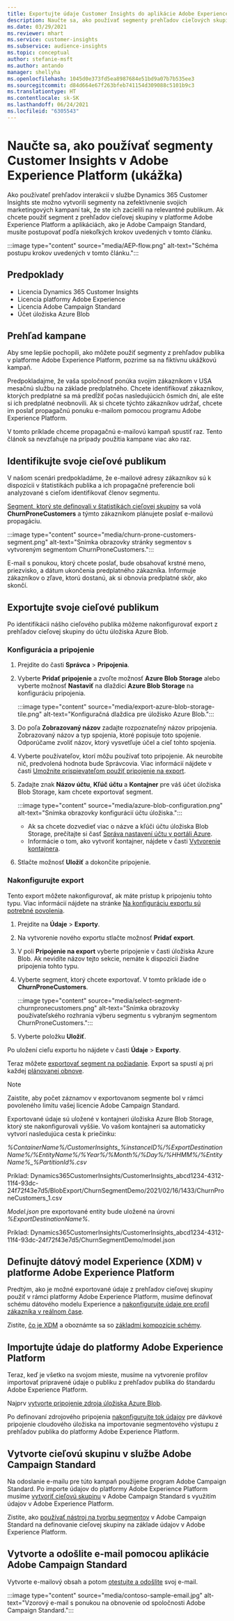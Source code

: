 ```yaml
---
title: Exportujte údaje Customer Insights do aplikácie Adobe Experience Platform
description: Naučte sa, ako používať segmenty prehľadov cieľových skupín na platforme Adobe Experience Platform.
ms.date: 03/29/2021
ms.reviewer: mhart
ms.service: customer-insights
ms.subservice: audience-insights
ms.topic: conceptual
author: stefanie-msft
ms.author: antando
manager: shellyha
ms.openlocfilehash: 1045d0e373fd5ea8987684e51bd9a07b7b535ee3
ms.sourcegitcommit: d84d664e67f263bfeb741154d309088c5101b9c3
ms.translationtype: HT
ms.contentlocale: sk-SK
ms.lasthandoff: 06/24/2021
ms.locfileid: "6305543"
---
```

# <a name="use-customer-insights-segments-in-adobe-experience-platform-preview"></a>Naučte sa, ako používať segmenty Customer Insights v Adobe Experience Platform (ukážka)

Ako používateľ prehľadov interakcií v službe Dynamics 365 Customer Insights ste možno vytvorili segmenty na zefektívnenie svojich marketingových kampaní tak, že ste ich zacielili na relevantné publikum. Ak chcete použiť segment z prehľadov cieľovej skupiny v platforme Adobe Experience Platform a aplikáciách, ako je Adobe Campaign Standard, musíte postupovať podľa niekoľkých krokov uvedených v tomto článku.

:::image type="content" source="media/AEP-flow.png" alt-text="Schéma postupu krokov uvedených v tomto článku.":::

## <a name="prerequisites"></a>Predpoklady

-   Licencia Dynamics 365 Customer Insights
-   Licencia platformy Adobe Experience
-   Licencia Adobe Campaign Standard
-   Účet úložiska Azure Blob

## <a name="campaign-overview"></a>Prehľad kampane

Aby sme lepšie pochopili, ako môžete použiť segmenty z prehľadov publika v platforme Adobe Experience Platform, pozrime sa na fiktívnu ukážkovú kampaň.

Predpokladajme, že vaša spoločnosť ponúka svojim zákazníkom v USA mesačnú službu na základe predplatného. Chcete identifikovať zákazníkov, ktorých predplatné sa má predĺžiť počas nasledujúcich ôsmich dní, ale ešte si ich predplatné neobnovili. Ak si chcete týchto zákazníkov udržať, chcete im poslať propagačnú ponuku e-mailom pomocou programu Adobe Experience Platform.

V tomto príklade chceme propagačnú e-mailovú kampaň spustiť raz. Tento článok sa nevzťahuje na prípady použitia kampane viac ako raz.

## <a name="identify-your-target-audience"></a>Identifikujte svoje cieľové publikum

V našom scenári predpokladáme, že e-mailové adresy zákazníkov sú k dispozícii v štatistikách publika a ich propagačné preferencie boli analyzované s cieľom identifikovať členov segmentu.

[Segment, ktorý ste definovali v štatistikách cieľovej skupiny](segments.md) sa volá **ChurnProneCustomers** a týmto zákazníkom plánujete poslať e-mailovú propagáciu.

:::image type="content" source="media/churn-prone-customers-segment.png" alt-text="Snímka obrazovky stránky segmentov s vytvoreným segmentom ChurnProneCustomers.":::

E-mail s ponukou, ktorý chcete poslať, bude obsahovať krstné meno, priezvisko, a dátum ukončenia predplatného zákazníka. Informuje zákazníkov o zľave, ktorú dostanú, ak si obnovia predplatné skôr, ako skončí.

## <a name="export-your-target-audience"></a>Exportujte svoje cieľové publikum

Po identifikácii nášho cieľového publika môžeme nakonfigurovať export z prehľadov cieľovej skupiny do účtu úložiska Azure Blob.

### <a name="configure-a-connection"></a>Konfigurácia a pripojenie

1. Prejdite do časti **Správca** > **Pripojenia**.

1. Vyberte **Pridať pripojenie** a zvoľte možnosť **Azure Blob Storage** alebo vyberte možnosť **Nastaviť** na dlaždici **Azure Blob Storage** na konfiguráciu pripojenia.

   :::image type="content" source="media/export-azure-blob-storage-tile.png" alt-text="Konfiguračná dlaždica pre úložisko Azure Blob."::: 

1. Do poľa **Zobrazovaný názov** zadajte rozpoznateľný názov pripojenia. Zobrazovaný názov a typ spojenia, ktoré popisuje toto spojenie. Odporúčame zvoliť názov, ktorý vysvetľuje účel a cieľ tohto spojenia.

1. Vyberte používateľov, ktorí môžu používať toto pripojenie. Ak neurobíte nič, predvolená hodnota bude Správcovia. Viac informácií nájdete v časti [Umožnite prispievateľom použiť pripojenie na export](connections.md#allow-contributors-to-use-a-connection-for-exports).

1. Zadajte znak **Názov účtu**, **Kľúč účtu** a **Kontajner** pre váš účet úložiska Blob Storage, kam chcete exportovať segment.  
      
   :::image type="content" source="media/azure-blob-configuration.png" alt-text="Snímka obrazovky konfigurácií účtu úložiska."::: 
   
    - Ak sa chcete dozvedieť viac o názve a kľúči účtu úložiska Blob Storage, prečítajte si časť [Správa nastavení účtu v portáli Azure](/azure/storage/common/storage-account-manage).
    - Informácie o tom, ako vytvoriť kontajner, nájdete v časti [Vytvorenie kontajnera](/azure/storage/blobs/storage-quickstart-blobs-portal#create-a-container).

1. Stlačte možnosť **Uložiť** a dokončite pripojenie. 

### <a name="configure-an-export"></a>Nakonfigurujte export

Tento export môžete nakonfigurovať, ak máte prístup k pripojeniu tohto typu. Viac informácií nájdete na stránke [Na konfiguráciu exportu sú potrebné povolenia](export-destinations.md#set-up-a-new-export).

1. Prejdite na **Údaje** > **Exporty**.

1. Na vytvorenie nového exportu stlačte možnosť **Pridať export**.

1. V poli **Pripojenie na export** vyberte pripojenie v časti úložiska Azure Blob. Ak nevidíte názov tejto sekcie, nemáte k dispozícii žiadne pripojenia tohto typu.

1. Vyberte segment, ktorý chcete exportovať. V tomto príklade ide o **ChurnProneCustomers**.

   :::image type="content" source="media/select-segment-churnpronecustomers.png" alt-text="Snímka obrazovky používateľského rozhrania výberu segmentu s vybraným segmentom ChurnProneCustomers.":::

1. Vyberte položku **Uložiť**.

Po uložení cieľu exportu ho nájdete v časti **Údaje** > **Exporty**.

Teraz môžete [exportovať segment na požiadanie](export-destinations.md#run-exports-on-demand). Export sa spustí aj pri každej [plánovanej obnove](system.md).

> [!NOTE]
> Zaistite, aby počet záznamov v exportovanom segmente bol v rámci povoleného limitu vašej licencie Adobe Campaign Standard.

Exportované údaje sú uložené v kontajneri úložiska Azure Blob Storage, ktorý ste nakonfigurovali vyššie. Vo vašom kontajneri sa automaticky vytvorí nasledujúca cesta k priečinku:

*%ContainerName%/CustomerInsights_%instanceID%/%ExportDestinationName%/%EntityName%/%Year%/%Month%/%Day%/%HHMM%/%EntityName%_%PartitionId%.csv*

Príklad: Dynamics365CustomerInsights/CustomerInsights_abcd1234-4312-11f4-93dc-24f72f43e7d5/BlobExport/ChurnSegmentDemo/2021/02/16/1433/ChurnProneCustomers_1.csv

*Model.json* pre exportované entity bude uložené na úrovni *%ExportDestinationName%*.

Príklad: Dynamics365CustomerInsights/CustomerInsights_abcd1234-4312-11f4-93dc-24f72f43e7d5/ChurnSegmentDemo/model.json

## <a name="define-experience-data-model-xdm-in-adobe-experience-platform"></a>Definujte dátový model Experience (XDM) v platforme Adobe Experience Platform

Predtým, ako je možné exportované údaje z prehľadov cieľovej skupiny použiť v rámci platformy Adobe Experience Platform, musíme definovať schému dátového modelu Experience a [nakonfigurujte údaje pre profil zákazníka v reálnom čase](https://experienceleague.adobe.com/docs/experience-platform/profile/tutorials/dataset-configuration.html#tutorials).

Zistite, [čo je XDM](https://experienceleague.adobe.com/docs/experience-platform/xdm/home.html) a oboznámte sa so [základmi kompozície schémy](https://experienceleague.adobe.com/docs/experience-platform/xdm/schema/composition.html#schema).

## <a name="import-data-into-adobe-experience-platform"></a>Importujte údaje do platformy Adobe Experience Platform

Teraz, keď je všetko na svojom mieste, musíme na vytvorenie profilov importovať pripravené údaje o publiku z prehľadov publika do štandardu Adobe Experience Platform.

Najprv [vytvorte pripojenie zdroja úložiska Azure Blob](https://experienceleague.adobe.com/docs/experience-platform/sources/ui-tutorials/create/cloud-storage/blob.html#getting-started).    

Po definovaní zdrojového pripojenia [nakonfigurujte tok údajov](https://experienceleague.adobe.com/docs/experience-platform/sources/ui-tutorials/dataflow/cloud-storage.html#ui-tutorials) pre dávkové pripojenie cloudového úložiska na importovanie segmentového výstupu z prehľadov publika do platformy Adobe Experience Platform.

## <a name="create-an-audience-in-adobe-campaign-standard"></a>Vytvorte cieľovú skupinu v službe Adobe Campaign Standard

Na odoslanie e-mailu pre túto kampaň použijeme program Adobe Campaign Standard. Po importe údajov do platformy Adobe Experience Platform musíme [vytvoriť cieľovú skupinu](https://experienceleague.adobe.com/docs/campaign-standard/using/profiles-and-audiences/get-started-profiles-and-audiences.html#permission) v Adobe Campaign Standard s využitím údajov v Adobe Experience Platform.


Zistite, ako [používať nástroj na tvorbu segmentov](https://experienceleague.adobe.com/docs/campaign-standard/using/integrating-with-adobe-cloud/adobe-experience-platform/audience-destinations/aep-using-segment-builder.html) v Adobe Campaign Standard na definovanie cieľovej skupiny na základe údajov v Adobe Experience Platform.

## <a name="create-and-send-the-email-using-adobe-campaign-standard"></a>Vytvorte a odošlite e-mail pomocou aplikácie Adobe Campaign Standard

Vytvorte e-mailový obsah a potom [otestujte a odošlite](https://experienceleague.adobe.com/docs/campaign-standard/using/testing-and-sending/get-started-sending-messages.html#preparing-and-testing-messages) svoj e-mail.

:::image type="content" source="media/contoso-sample-email.jpg" alt-text="Vzorový e-mail s ponukou na obnovenie od spoločnosti Adobe Campaign Standard.":::
